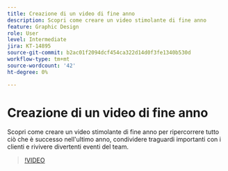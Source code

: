 ```yaml
---
title: Creazione di un video di fine anno
description: Scopri come creare un video stimolante di fine anno
feature: Graphic Design
role: User
level: Intermediate
jira: KT-14895
source-git-commit: b2ac01f2094dcf454ca322d14d0f3fe1340b530d
workflow-type: tm+mt
source-wordcount: '42'
ht-degree: 0%

---
```


# Creazione di un video di fine anno

Scopri come creare un video stimolante di fine anno per ripercorrere tutto ciò che è successo nell&#39;ultimo anno, condividere traguardi importanti con i clienti e rivivere divertenti eventi del team.

>[!VIDEO](https://video.tv.adobe.com/v/3427121?quality=12&learn=on&hidetitle=true)

